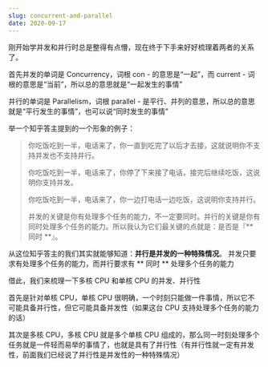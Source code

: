 ```yaml
---
slug: concurrent-and-parallel
date: 2020-09-17
---
```


刚开始学并发和并行时总是整得有点懵，现在终于下手来好好梳理着两者的关系了。

首先并发的单词是 Concurrency，词根 con - 的意思是“一起”，而 current - 词根的意思是“当前”，所以总的意思就是“一起发生的事情”

并行的单词是 Parallelism，词根 parallel - 是平行、并列的意思，所以总的意思就是“平行发生的事情”，也可以说“同时发生的事情”

举一个知乎答主提到的一个形象的例子：
> 你吃饭吃到一半，电话来了，你一直到吃完了以后才去接，这就说明你不支持并发也不支持并行。
> 
> 你吃饭吃到一半，电话来了，你停了下来接了电话，接完后继续吃饭，这说明你支持并发。
> 
> 你吃饭吃到一半，电话来了，你一边打电话一边吃饭，这说明你支持并行。
> 
> 并发的关键是你有处理多个任务的能力，不一定要同时。并行的关键是你有同时处理多个任务的能力。所以我认为它们最关键的点就是：是否是『** 同时 **』。

从这位知乎答主的我们其实就能够知道：**并行是并发的一种特殊情况**。
并发只要求有处理多个任务的能力，而并行要求有 ** 同时 ** 处理多个任务的能力

借此，我们来梳理一下多核 CPU 和单核 CPU 的并发、并行性

首先是针对单核 CPU，单核 CPU 很明确，一个时刻只能做一件事情，所以它不可能具备并行性，但它可能具备并发性（如果这台 CPU 支持处理多个任务的能力的话）

其次是多核 CPU，多核 CPU 就是多个单核 CPU 组成的，那么同一时刻处理多个任务就是一件轻而易举的事情了，也就是具有了并行性（有并行性就一定有并发性，前面我们已经说了并行性是并发性的一种特殊情况）